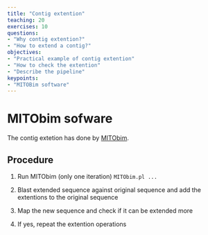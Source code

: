 ```yaml
---
title: "Contig extention"
teaching: 20
exercises: 10
questions:
- "Why contig extention?"
- "How to extend a contig?"
objectives:
- "Practical example of contig extention"
- "How to check the extention"
- "Describe the pipeline"
keypoints:
- "MITOBim software"
---
```



# MITObim sofware 

The contig extetion has done by [MITObim](https://github.com/chrishah/MITObim). 

## Procedure

1. Run MITObim (only one iteration) `MITObim.pl ...`

1. Blast extended sequence against original sequence and add the extentions to the original sequence

1. Map the new sequence and check if it can be extended more

1. If yes, repeat the extention operations
